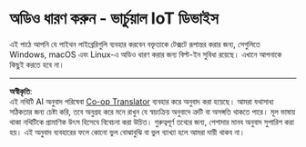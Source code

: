 <!--
CO_OP_TRANSLATOR_METADATA:
{
  "original_hash": "e4f2925acb211765889c3b51b9116ceb",
  "translation_date": "2025-08-27T14:24:04+00:00",
  "source_file": "6-consumer/lessons/1-speech-recognition/virtual-device-audio.md",
  "language_code": "bn"
}
-->
# অডিও ধারণ করুন - ভার্চুয়াল IoT ডিভাইস

এই পাঠে আপনি যে পাইথন লাইব্রেরিগুলি ব্যবহার করবেন বক্তৃতাকে টেক্সটে রূপান্তর করার জন্য, সেগুলিতে Windows, macOS এবং Linux-এ অডিও ধারণ করার জন্য বিল্ট-ইন সুবিধা রয়েছে। এখানে আপনাকে কিছুই করতে হবে না।

---

**অস্বীকৃতি**:  
এই নথিটি AI অনুবাদ পরিষেবা [Co-op Translator](https://github.com/Azure/co-op-translator) ব্যবহার করে অনুবাদ করা হয়েছে। আমরা যথাসাধ্য সঠিকতার জন্য চেষ্টা করি, তবে অনুগ্রহ করে মনে রাখুন যে স্বয়ংক্রিয় অনুবাদে ত্রুটি বা অসঙ্গতি থাকতে পারে। মূল ভাষায় থাকা নথিটিকে প্রামাণিক উৎস হিসেবে বিবেচনা করা উচিত। গুরুত্বপূর্ণ তথ্যের জন্য, পেশাদার মানব অনুবাদ সুপারিশ করা হয়। এই অনুবাদ ব্যবহারের ফলে কোনো ভুল বোঝাবুঝি বা ভুল ব্যাখ্যা হলে আমরা দায়ী থাকব না।